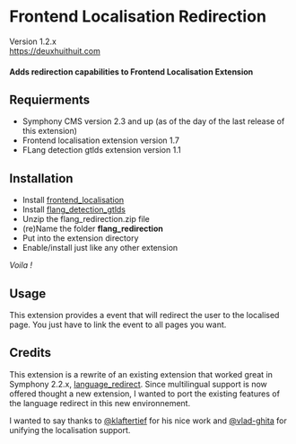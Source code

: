# Frontend Localisation Redirection

Version 1.2.x    
<https://deuxhuithuit.com>

#### Adds redirection capabilities to Frontend Localisation Extension

## Requierments

- Symphony CMS version 2.3 and up (as of the day of the last release of this extension)
- Frontend localisation extension version 1.7
- FLang detection gtlds extension version 1.1

## Installation

- Install [frontend_localisation](https://github.com/vlad-ghita/frontend_localisation/)
- Install [flang_detection_gtlds](https://github.com/vlad-ghita/flang_detection_gtlds/)
- Unzip the flang_redirection.zip file
- (re)Name the folder **flang_redirection**
- Put into the extension directory
- Enable/install just like any other extension

*Voila !*

## Usage

This extension provides a event that will redirect the user to the localised page.
You just have to link the event to all pages you want. 

## Credits

This extension is a rewrite of an existing extension that worked great in Symphony 2.2.x, [language_redirect](https://github.com/klaftertief/language_redirect).
Since multilingual support is now offered thought a new extension, I wanted to port the existing features of the 
language redirect in this new environnement.

I wanted to say thanks to [@klaftertief](https://github.com/klaftertief) for his nice work and 
[@vlad-ghita](https://github.com/vlad-ghita) for unifying the localisation support.

